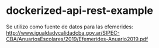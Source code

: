 # dockerized-api-rest-example

Se utilizo como fuente de datos para las efemerides:
http://www.igualdadycalidadcba.gov.ar/SIPEC-CBA/AnuariosEscolares/2019/Efemerides-Anuario2019.pdf

